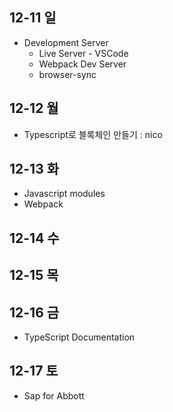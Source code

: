 ## 12-11 일
- Development Server
  - Live Server - VSCode
  - Webpack Dev Server
  - browser-sync
## 12-12 월
- Typescript로 블록체인 만들기 : nico
## 12-13 화
- Javascript modules
- Webpack
## 12-14 수

## 12-15 목

## 12-16 금
- TypeScript Documentation
## 12-17 토
- Sap for Abbott

